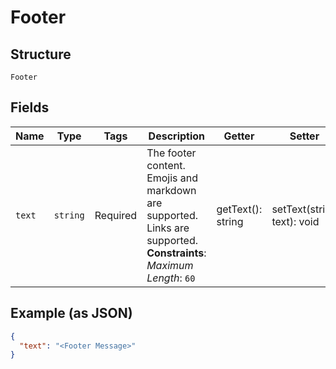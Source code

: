 
# Footer

## Structure

`Footer`

## Fields

| Name | Type | Tags | Description | Getter | Setter |
|  --- | --- | --- | --- | --- | --- |
| `text` | `string` | Required | The footer content. Emojis and markdown are supported. Links are supported.<br>**Constraints**: *Maximum Length*: `60` | getText(): string | setText(string text): void |

## Example (as JSON)

```json
{
  "text": "<Footer Message>"
}
```

